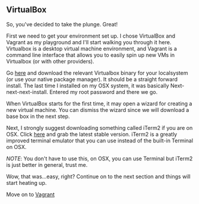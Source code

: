 VirtualBox
----------

So, you've decided to take the plunge. Great!

First we need to get your environment set up. I chose VirtualBox and Vagrant as my playground and I'll start walking you through it here. Virtualbox is a desktop virtual machine environment, and Vagrant is a command line interface that allows you to easily spin up new VMs in Virtualbox (or with other providers).

Go [here](https://www.virtualbox.org/wiki/Downloads) and download the relevant Virtualbox binary for your localsystem (or use your native package manager).  It should be a straight forward install. The last time I installed on my OSX system, it was basically Next-next-next-install. Entered my root password and there we go.

When VirtualBox starts for the first time, it may open a wizard for creating a new virtual machine.  You can dismiss the wizard since we will download a base box in the next step.

Next, I strongly suggest downloading something called iTerm2 if you are on OSX.  Click [here](http://www.iterm2.com/#/section/downloads) and grab the latest stable version.  iTerm2 is a greatly improved terminal emulator that you can use instead of the built-in Terminal on OSX.

_NOTE_: You don't have to use this, on OSX, you can use Terminal but iTerm2 is just better in general, trust me.

Wow, that was...easy, right? Continue on to the next section and things will start heating up.

Move on to [Vagrant](02-vagrant.md)
